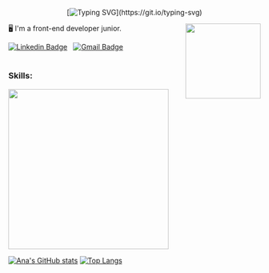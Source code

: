 <div align="center">

  [![Typing SVG](https://readme-typing-svg.herokuapp.com/?color=e33e81&size=35&center=true&vCenter=true&width=1000&lines=Hi,+I'm+Ana+Luiza.)](https://git.io/typing-svg)

  <img height="150" align="right" src="https://media.discordapp.net/attachments/1015469538738970636/1072242998953390130/popcorn.png">

</div>


:desktop_computer: I'm a front-end developer junior.

<div style="display: inline_block"> 

  [![Linkedin Badge](https://img.shields.io/badge/Linkedin-323330?style=for-the-badge&logo=linkedin&logoColor=blue)](https://www.linkedin.com/in/ana-luiza-de-castro-6580081b7/) &nbsp; 
  [![Gmail Badge](https://img.shields.io/badge/-canaluizastro@gmail.com-c14438?style=for-the-badge&logo=Gmail&logoColor=white&link=mailto:canaluizastro@gmail.com)](mailto:canaluizastro@gmail.com) &nbsp;

</div>

#


  ### Skills:

  <img width="320" src="https://skills.thijs.gg/icons?i=html,css,js,ts,react,angular,mysql,bootstrap" >
  

<div style="display: inline_block"> 

  [![Ana's GitHub stats](https://github-readme-stats.vercel.app/api?username=analuizadev&show_icons=true&theme=radical&card_width=200)](https://github.com/anuraghazra/github-readme-stats) 
  [![Top Langs](https://github-readme-stats.vercel.app/api/top-langs/?username=analuizadev&card_width=400&theme=radical)](https://github.com/anuraghazra/github-readme-stats)

</div>



